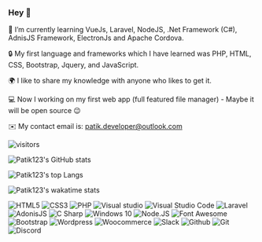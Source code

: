 ### Hey 👋

 🌱 I’m currently learning VueJs, Laravel, NodeJS, .Net Framework (C#), AdnisJS Framework, ElectronJs and Apache Cordova.
 
 🔒 My first language and frameworks which I have learned was PHP, HTML, CSS, Bootstrap, Jquery, and JavaScript.
 
 🌍 I like to share my knowledge with anyone who likes to get it.
 
 💻 Now I working on my first web app (full featured file manager) - Maybe it will be open source 😉
 
 ✉️ My contact email is: [patik.developer@outlook.com](mailto:patik.developer@outlook.com)
 
   ![visitors](https://visitor-badge.glitch.me/badge?page_id=patik123.patik123)
   
   ![Patik123's GitHub stats](https://github-readme-stats.vercel.app/api?username=patik123)
   
   ![Patik123's top Langs](https://github-readme-stats.vercel.app/api/top-langs/?username=patik123)
   
   ![Patik123's wakatime stats](https://github-readme-stats.vercel.app/api/wakatime?username=patik123)

   
   ![HTML5](https://img.shields.io/badge/-HTML-E34F26?style=flat-square&logo=html5&logoColor=white&style=for-the-badge)
   ![CSS3](https://img.shields.io/badge/-CSS3-1572B6?style=flat-square&logo=css3&logoColor=white&style=for-the-badge)
   ![PHP](https://img.shields.io/badge/-PHP-777BB4?style=flat-square&logo=php&logoColor=white&style=for-the-badge)
   ![Visual studio](https://img.shields.io/badge/-Visual%20Studio-5C2D91?style=flat-square&logo=visual-studio&logoColor=white&style=for-the-badge)
   ![Visual Studio Code](https://img.shields.io/badge/-Visual%20Studio%20Code-007ACC?style=flat-square&logo=visual-studio-code&logoColor=white&style=for-the-badge)
   ![Laravel](https://img.shields.io/badge/-Laravel-FF2D20?style=flat-square&logo=laravel&logoColor=white&style=for-the-badge)
   ![AdonisJS](https://img.shields.io/badge/-AdonisJS-220052?style=flat-square&logo=adonisjs&logoColor=white&style=for-the-badge)
   ![C Sharp](https://img.shields.io/badge/-C%20Sharp-239120?style=flat-square&logo=c-sharp&logoColor=white&style=for-the-badge)
   ![Windows 10](https://img.shields.io/badge/-Windows%2010-0078D6?style=flat-square&logo=windows&logoColor=white&style=for-the-badge)
   ![Node.JS](https://img.shields.io/badge/-Node.JS-339933?style=flat-square&logo=node.js&logoColor=white&style=for-the-badge)
   ![Font Awesome](https://img.shields.io/badge/-Font%20Awesome-339AF0?style=flat-square&logo=font-awesome&logoColor=white&style=for-the-badge)
   ![Bootstrap](https://img.shields.io/badge/-Bootstrap-7952B3?style=flat-square&logo=bootstrap&logoColor=white&style=for-the-badge)
   ![Wordpress](https://img.shields.io/badge/-Wordpress-21759B?style=flat-square&logo=wordpress&logoColor=white&style=for-the-badge)
   ![Woocommerce](https://img.shields.io/badge/-Woocommerce-96588A?style=flat-square&logo=woo&logoColor=white&style=for-the-badge)
   ![Slack](https://img.shields.io/badge/-Slack-4A154B?style=flat-square&logo=slack&logoColor=white&style=for-the-badge)
   ![Github](https://img.shields.io/badge/-Github-181717?style=flat-square&logo=github&logoColor=white&style=for-the-badge)
   ![Git](https://img.shields.io/badge/-Git-F05032?style=flat-square&logo=git&logoColor=white&style=for-the-badge)
   ![Discord](https://img.shields.io/badge/-Discord-7289DA?style=flat-square&logo=discord&logoColor=white&style=for-the-badge)
   
   
   
   
   
   
   
   
   
